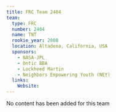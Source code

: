 ```yaml
---
title: FRC Team 2404
team:
  type: FRC
  number: 2404
  name: TNT
  rookie_year: 2008
  location: Altadena, California, USA
  sponsors:
    - NASA-JPL
    - Ontic BBA
    - Lockheed Martin
    - Neighbors Empowering Youth (NEY)
  links:
    Website: 
---
```

No content has been added for this team